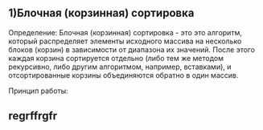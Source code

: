 1)Блочная (корзинная) сортировка
---------------------------------
Определение: Блочная (корзинная) сортировка - это это алгоритм, который распределяет элементы исходного массива на несколько блоков (корзин) в зависимости от диапазона их значений. После этого каждая корзина сортируется отдельно (либо тем же методом рекурсивно, либо другим алгоритмом, например, вставками), и отсортированные корзины объединяются обратно в один массив.

Принцип работы:
## regrffrgfr
